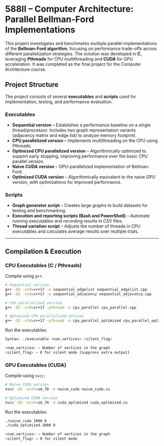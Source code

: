 # 588II – Computer Architecture: Parallel Bellman-Ford Implementations

This project investigates and benchmarks multiple parallel implementations of the **Bellman-Ford algorithm**, focusing on performance trade-offs across different parallelization strategies. The solution was developed in **C**, leveraging **Pthreads** for CPU multithreading and **CUDA** for GPU acceleration. It was completed as the final project for the Computer Architecture course.

## Project Structure

The project consists of several **executables** and **scripts** used for implementation, testing, and performance evaluation.

### Executables
- **Sequential version** – Establishes a performance baseline on a single thread/processor. Includes two graph representation variants (adjacency matrix and edge list) to analyze memory footprint.  
- **CPU parallelized version** – Implements multithreading on the CPU using Pthreads.  
- **Optimized CPU parallelized version** – Algorithmically optimized to support early stopping, improving performance over the basic CPU parallel version.  
- **Naive CUDA version** – GPU-parallelized implementation of Bellman-Ford.  
- **Optimized CUDA version** – Algorithmically equivalent to the naive GPU version, with optimizations for improved performance.

### Scripts
- **Graph generator script** – Creates large graphs to build datasets for testing and benchmarking.  
- **Execution and reporting scripts (Bash and PowerShell)** – Automate running executables and recording results in CSV files.  
- **Thread variation script** – Adjusts the number of threads in CPU executables and calculates average results over multiple trials.

---

## Compilation & Execution

### CPU Executables (C / Pthreads)

Compile using `g++`:

```bash
# Sequential version
g++ -O2 -std=c++17 -o sequential_edgelist sequential_edgelist.cpp
g++ -O2 -std=c++17 -o sequential_adjacency sequential_adjacency.cpp

# CPU parallelized version
g++ -O2 -std=c++17 -pthread -o cpu_parallel cpu_parallel.cpp

# Optimized CPU parallelized version
g++ -O2 -std=c++17 -pthread -o cpu_parallel_optimized cpu_parallel_optimized.cpp
```

Run the executables:

```bash
Syntax: ./executable <num_vertices> <silent_flag>

<num_vertices> – Number of vertices in the graph
<silent_flag> – 0 for silent mode (suppress extra output)
```

### GPU Executables (CUDA)

Compile using `nvcc`:

```bash
# Naive CUDA version
nvcc -O2 -arch=sm_70 -o naive_cuda naive_cuda.cu

# Optimized CUDA version
nvcc -O2 -arch=sm_70 -o cuda_optimized cuda_optimized.cu
```

Run the executables:

```bash
./naive_cuda 1000 0
./cuda_optimized 2000 0

<num_vertices> – Number of vertices in the graph
<silent_flag> – 0 for silent mode
```
